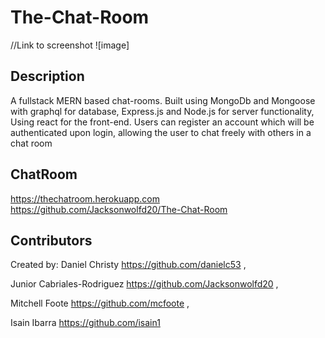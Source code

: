 # The-Chat-Room
//Link to screenshot ![image]

## Description

A fullstack MERN based chat-rooms. Built using MongoDb and Mongoose with graphql for database, Express.js and Node.js for server functionality, Using react for the front-end. Users can register an account which will be authenticated upon login, allowing the user to chat freely with others in a chat room

## ChatRoom
https://thechatroom.herokuapp.com
https://github.com/Jacksonwolfd20/The-Chat-Room

## Contributors

Created by:
Daniel Christy
https://github.com/danielc53 ,

Junior Cabriales-Rodriguez
https://github.com/Jacksonwolfd20 ,

Mitchell Foote
https://github.com/mcfoote ,

Isain Ibarra
https://github.com/isain1

